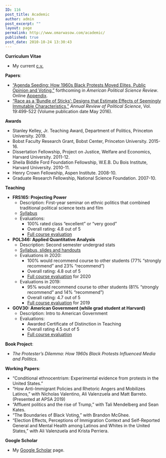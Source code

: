 ```yaml
---
ID: 116
post_title: Academic
author: admin
post_excerpt: ""
layout: page
permalink: http://www.omarwasow.com/academic/
published: true
post_date: 2010-10-24 13:30:43
---
```

<strong>Curriculum Vitae</strong>
<ul>
 	<li>My current <a href="http://www.omarwasow.com/otw_currvita2020_06.pdf">c.v.</a></li>
</ul>
<strong>Papers</strong>:
<ul>
 	<li><a href="http://omarwasow.com/APSR_protests3_1.pdf">“Agenda Seeding: How 1960s Black Protests Moved Elites, Public Opinion and Voting,”</a> forthcoming in <em>American Political Science Review</em>. Online <a href="http://www.omarwasow.com/APSR_protests_appendix_3_1.pdf">Appendix</a>.</li>
 	<li><a href="http://www.omarwasow.com/wasow_sen_2016_annurev.pdf">“Race as a ‘Bundle of Sticks’: Designs that Estimate Effects of Seemingly Immutable Characteristics,”</a> <em>Annual Review of Political Science</em>, Vol. 19:499-522 (Volume publication date May 2016).</li>
</ul>
<strong>Awards</strong>
<ul>
 	<li>Stanley Kelley, Jr. Teaching Award, Department of Politics, Princeton University. 2019.</li>
 	<li>Bobst Faculty Research Grant, Bobst Center, Princeton University. 2015-16.</li>
 	<li>Dissertation Fellowship, Project on Justice, Welfare and Economics, Harvard University. 2011-12.</li>
 	<li>Sheila Biddle Ford Foundation Fellowship, W.E.B. Du Bois Institute, Harvard University. 2010-11.</li>
 	<li>Henry Crown Fellowship, Aspen Institute. 2008-10.</li>
 	<li>Graduate Research Fellowship, National Science Foundation. 2007-10.</li>
</ul>
<strong>Teaching</strong>
<ul>
 	<li><strong>FRS165: Projecting Power</strong>
<ul>
 	<li>Description: First-year seminar on ethnic politics that combined traditional political science texts and film</li>
 	<li><a href="http://www.omarwasow.com/POL_FRS_2018_9.pdf">Syllabus</a></li>
 	<li>Evaluations:
<ul>
 	<li>100% rated class “excellent” or “very good”</li>
 	<li>Overall rating: 4.8 out of 5</li>
 	<li><a href="http://www.omarwasow.com/course_evaluations_FRS165_2018.pdf">Full course evaluation</a></li>
</ul>
</li>
</ul>
</li>
 	<li><strong>POL346: Applied Quantitative Analysis</strong>
<ul>
 	<li>Description: Second semester undergrad stats</li>
 	<li><a href="http://pol346.com">Syllabus, slides and handouts</a></li>
 	<li>Evaluations in 2020:
<ul>
 	<li>100% would recommend course to other students (77% “strongly recommend” and 23% “recommend”)</li>
 	<li>Overall rating: 4.8 out of 5</li>
 	<li><a href="http://www.omarwasow.com/course_evaluations_POL346_2020.pdf">Full course evaluation</a> for 2020</li>
</ul>
</li>
 	<li>Evaluations in 2019:
<ul>
 	<li>95% would recommend course to other students (81% “strongly recommend” and 14% “recommend”)</li>
 	<li>Overall rating: 4.7 out of 5</li>
 	<li><a href="http://www.omarwasow.com/course_evaluations_POL346_2019.pdf">Full course evaluation</a> for 2019</li>
</ul>
</li>
</ul>
</li>
 	<li><strong>GOV30: American Government (while grad student at Harvard)</strong>
<ul>
 	<li>Description: Intro to American Government</li>
 	<li>Evaluations:
<ul>
 	<li>Awarded Certificate of Distinction in Teaching</li>
 	<li>Overall rating 4.5 out of 5</li>
 	<li><a href="http://omarwasow.com/Gov30evals.pdf">Full course evaluation</a></li>
</ul>
</li>
</ul>
</li>
</ul>
<strong>Book Project</strong>:
<ul>
 	<li><em>The Protester’s Dilemma: How 1960s Black Protests Influenced Media and Politics</em>.</li>
</ul>
<strong>Working Papers</strong>:
<ul>
 	<li>“Conditional ethnocentrism: Experimental evidence from protests in the United States.”</li>
 	<li>“How Anti-Immigrant Policies and Rhetoric Angers and Mobilizes Latinos,” with Nicholas Valentino, Ali Valenzuela and Matt Barreto. (Presented at APSA 2019)</li>
 	<li>“Affluent politics and the rise of Trump,” with Tali Mendelberg and Sean Kates.</li>
 	<li>“The Boundaries of Black Voting,” with Brandon McGhee.</li>
 	<li>“Election Effects, Perceptions of Immigration Context and Self-Reported General and Mental Health among Latinos and Whites in the United States,” with Ali Valenzuela and Krista Perriera.</li>
</ul>
<strong>Google Scholar</strong>
<ul>
 	<li>My <a title="Google Scholar" href="https://scholar.google.com/citations?authorid=14403983943735397536">Google Scholar</a> page.</li>
</ul>